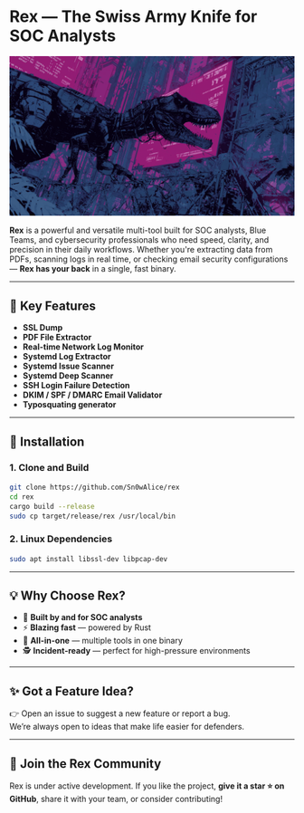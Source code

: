 # Rex — The Swiss Army Knife for SOC Analysts

![Rex Banner](./.github/banner.png)

**Rex** is a powerful and versatile multi-tool built for SOC analysts, Blue Teams, and cybersecurity professionals who need speed, clarity, and precision in their daily workflows. Whether you're extracting data from PDFs, scanning logs in real time, or checking email security configurations — **Rex has your back** in a single, fast binary.

---

## 🚀 Key Features

- **SSL Dump** 
- **PDF File Extractor**  
- **Real-time Network Log Monitor**  
- **Systemd Log Extractor**  
- **Systemd Issue Scanner**  
- **Systemd Deep Scanner**  
- **SSH Login Failure Detection**  
- **DKIM / SPF / DMARC Email Validator**
- **Typosquating generator**

---

## 🧩 Installation

### 1. Clone and Build
```bash
git clone https://github.com/Sn0wAlice/rex
cd rex
cargo build --release
sudo cp target/release/rex /usr/local/bin
```

### 2. Linux Dependencies
```bash
sudo apt install libssl-dev libpcap-dev
```

---

## 💡 Why Choose Rex?

- 🧠 **Built by and for SOC analysts**
- ⚡ **Blazing fast** — powered by Rust
- 🧰 **All-in-one** — multiple tools in one binary
- 🕵️ **Incident-ready** — perfect for high-pressure environments

---

## ✨ Got a Feature Idea?

👉 Open an issue to suggest a new feature or report a bug.  
We’re always open to ideas that make life easier for defenders.

---

## 📢 Join the Rex Community

Rex is under active development. If you like the project, **give it a star ⭐ on GitHub**, share it with your team, or consider contributing!

